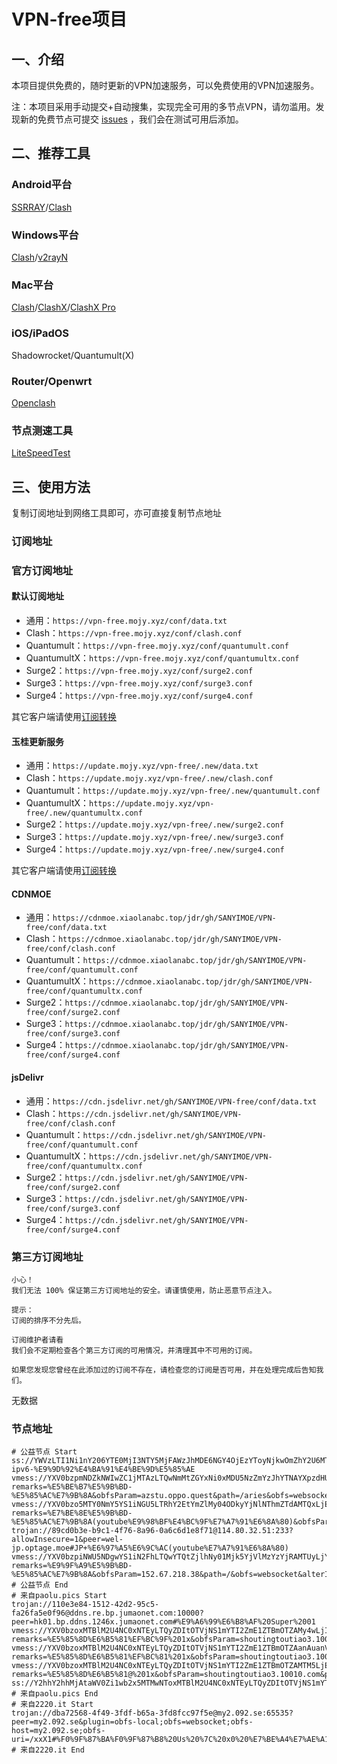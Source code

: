 # VPN-free项目
## 一、介绍
本项目提供免费的，随时更新的VPN加速服务，可以免费使用的VPN加速服务。

注：本项目采用手动提交+自动搜集，实现完全可用的多节点VPN，请勿滥用。发现新的免费节点可提交 [issues](https://github.com/SANYIMOE/VPN-free/issues) ，我们会在测试可用后添加。

## 二、推荐工具
### Android平台
[SSRRAY](https://github.com/xxf098/shadowsocksr-v2ray-trojan-android/releases)/[Clash](https://github.com/Kr328/ClashForAndroid/releases)

### Windows平台
[Clash](https://github.com/ender-zhao/Clash-for-Windows_Chinese/releases)/[v2rayN](https://github.com/2dust/v2rayN/releases)

### Mac平台
[Clash](https://github.com/Fndroid/clash_for_windows_pkg/releases)/[ClashX](https://github.com/yichengchen/clashX/releases)/[ClashX Pro](https://install.appcenter.ms/users/clashx/apps/clashx-pro/distribution_groups/public)

### iOS/iPadOS
Shadowrocket/Quantumult(X)

### Router/Openwrt
[Openclash](https://github.com/vernesong/OpenClash/releases)

### 节点测速工具
[LiteSpeedTest](https://github.com/xxf098/LiteSpeedTest/releases)

## 三、使用方法
复制订阅地址到网络工具即可，亦可直接复制节点地址

### 订阅地址
### 官方订阅地址
#### 默认订阅地址
- 通用：`https://vpn-free.mojy.xyz/conf/data.txt`
- Clash：`https://vpn-free.mojy.xyz/conf/clash.conf`
- Quantumult：`https://vpn-free.mojy.xyz/conf/quantumult.conf`
- QuantumultX：`https://vpn-free.mojy.xyz/conf/quantumultx.conf`
- Surge2：`https://vpn-free.mojy.xyz/conf/surge2.conf`
- Surge3：`https://vpn-free.mojy.xyz/conf/surge3.conf`
- Surge4：`https://vpn-free.mojy.xyz/conf/surge4.conf`

其它客户端请使用[订阅转换](https://acl4ssr.netlify.app)

#### 玉桂更新服务
- 通用：`https://update.mojy.xyz/vpn-free/.new/data.txt`
- Clash：`https://update.mojy.xyz/vpn-free/.new/clash.conf`
- Quantumult：`https://update.mojy.xyz/vpn-free/.new/quantumult.conf`
- QuantumultX：`https://update.mojy.xyz/vpn-free/.new/quantumultx.conf`
- Surge2：`https://update.mojy.xyz/vpn-free/.new/surge2.conf`
- Surge3：`https://update.mojy.xyz/vpn-free/.new/surge3.conf`
- Surge4：`https://update.mojy.xyz/vpn-free/.new/surge4.conf`

其它客户端请使用[订阅转换](https://acl4ssr.netlify.app)

#### CDNMOE
- 通用：`https://cdnmoe.xiaolanabc.top/jdr/gh/SANYIMOE/VPN-free/conf/data.txt`
- Clash：`https://cdnmoe.xiaolanabc.top/jdr/gh/SANYIMOE/VPN-free/conf/clash.conf`
- Quantumult：`https://cdnmoe.xiaolanabc.top/jdr/gh/SANYIMOE/VPN-free/conf/quantumult.conf`
- QuantumultX：`https://cdnmoe.xiaolanabc.top/jdr/gh/SANYIMOE/VPN-free/conf/quantumultx.conf`
- Surge2：`https://cdnmoe.xiaolanabc.top/jdr/gh/SANYIMOE/VPN-free/conf/surge2.conf`
- Surge3：`https://cdnmoe.xiaolanabc.top/jdr/gh/SANYIMOE/VPN-free/conf/surge3.conf`
- Surge4：`https://cdnmoe.xiaolanabc.top/jdr/gh/SANYIMOE/VPN-free/conf/surge4.conf`

#### jsDelivr
- 通用：`https://cdn.jsdelivr.net/gh/SANYIMOE/VPN-free/conf/data.txt`
- Clash：`https://cdn.jsdelivr.net/gh/SANYIMOE/VPN-free/conf/clash.conf`
- Quantumult：`https://cdn.jsdelivr.net/gh/SANYIMOE/VPN-free/conf/quantumult.conf`
- QuantumultX：`https://cdn.jsdelivr.net/gh/SANYIMOE/VPN-free/conf/quantumultx.conf`
- Surge2：`https://cdn.jsdelivr.net/gh/SANYIMOE/VPN-free/conf/surge2.conf`
- Surge3：`https://cdn.jsdelivr.net/gh/SANYIMOE/VPN-free/conf/surge3.conf`
- Surge4：`https://cdn.jsdelivr.net/gh/SANYIMOE/VPN-free/conf/surge4.conf`

### 第三方订阅地址
```
小心！
我们无法 100% 保证第三方订阅地址的安全。请谨慎使用，防止恶意节点注入。
```

```
提示：
订阅的排序不分先后。
```

```
订阅维护者请看
我们会不定期检查各个第三方订阅的可用情况，并清理其中不可用的订阅。

如果您发现您曾经在此添加过的订阅不存在，请检查您的订阅是否可用，并在处理完成后告知我们。
```

无数据

### 节点地址
```
# 公益节点 Start
ss://YWVzLTI1Ni1nY206YTE0MjI3NTY5MjFAWzJhMDE6NGY4OjEzYToyNjkwOmZhY2U6MTJiMzo1MzM3OjAwMDFdOjQ0Mw#%E5%BE%B7%E5%9B%BD-ipv6-%E9%9D%92%E4%BA%91%E4%BE%9D%E5%85%AE
vmess://YXV0bzpmNDZkNWIwZC1jMTAzLTQwNmMtZGYxNi0xMDU5NzZmYzJhYTNAYXpzdHUub3Bwby5xdWVzdDoyMDgy?remarks=%E5%BE%B7%E5%9B%BD-%E5%85%AC%E7%9B%8A&obfsParam=azstu.oppo.quest&path=/aries&obfs=websocket
vmess://YXV0bzo5MTY0NmY5YS1iNGU5LTRhY2EtYmZlMy04ODkyYjNlNThmZTdAMTQxLjEwMS4xMTUuMTIwOjQ0Mw?remarks=%E7%BE%8E%E5%9B%BD-%E5%85%AC%E7%9B%8A(youtube%E9%98%BF%E4%BC%9F%E7%A7%91%E6%8A%80)&obfsParam=lg30.cfcdn3.xyz&path=/ray&obfs=websocket&tls=1&alterId=0
trojan://89cd0b3e-b9c1-4f76-8a96-0a6c6d1e8f71@114.80.32.51:233?allowInsecure=1&peer=wel-jp.optage.moe#JP+%E6%97%A5%E6%9C%AC(youtube%E7%A7%91%E6%8A%80)
vmess://YXV0bzpiNWU5NDgwYS1iN2FhLTQwYTQtZjlhNy01Mjk5YjVlMzYzYjRAMTUyLjY3LjIxOC4zODo0NDM?remarks=%E9%9F%A9%E5%9B%BD-%E5%85%AC%E7%9B%8A&obfsParam=152.67.218.38&path=/&obfs=websocket&alterId=0
# 公益节点 End
# 来自paolu.pics Start
trojan://110e3e84-1512-42d2-95c5-fa26fa5e0f96@ddns.re.bp.jumaonet.com:10000?peer=hk01.bp.ddns.1246x.jumaonet.com#%E9%A6%99%E6%B8%AF%20Super%2001
vmess://YXV0bzoxMTBlM2U4NC0xNTEyLTQyZDItOTVjNS1mYTI2ZmE1ZTBmOTZAMy4wLjIwMS41Mzo4MA?remarks=%E5%85%8D%E6%B5%81%EF%BC%9F%201x&obfsParam=shoutingtoutiao3.10010.com&path=/images&obfs=websocket&alterId=0
vmess://YXV0bzoxMTBlM2U4NC0xNTEyLTQyZDItOTVjNS1mYTI2ZmE1ZTBmOTZAanAuanVtYW9uZXQuY29tOjgw?remarks=%E5%85%8D%E6%B5%81%EF%BC%81%201x&obfsParam=shoutingtoutiao3.10010.com&path=/images&obfs=websocket&alterId=0
vmess://YXV0bzoxMTBlM2U4NC0xNTEyLTQyZDItOTVjNS1mYTI2ZmE1ZTBmOTZAMTM5LjE2Mi4xMTIuMjI5Ojgw?remarks=%E5%85%8D%E6%B5%81@%201x&obfsParam=shoutingtoutiao3.10010.com&path=/images&obfs=websocket&alterId=0
ss://Y2hhY2hhMjAtaWV0Zi1wb2x5MTMwNToxMTBlM2U4NC0xNTEyLTQyZDItOTVjNS1mYTI2ZmE1ZTBmOTZANTQuMjQxLjIyNi4yMTg6NDMyNjE#%E7%BE%8E%E5%9B%BD%2001
# 来自paolu.pics End
# 来自2220.it Start
trojan://dba72568-4f49-3fdf-b65a-3fd8fcc97f5e@my2.092.se:65535?peer=my2.092.se&plugin=obfs-local;obfs=websocket;obfs-host=my2.092.se;obfs-uri=/xxX1#%F0%9F%87%BA%F0%9F%87%B8%20Us%20%7C%20x0%20%E7%BE%A4%E7%AE%A1%E7%90%86X%20%E6%8F%90%E4%BE%9B%20
# 来自2220.it End
```
